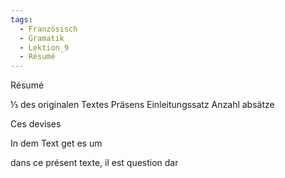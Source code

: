 ```yaml
---
tags:
  - Französisch
  - Gramatik
  - Lektion_9
  - Résumé
---
```

Résumé

⅓ des originalen Textes
Präsens
Einleitungssatz
Anzahl absätze

Ces devises


In dem Text get es um


dans ce présent texte, il est question dar




